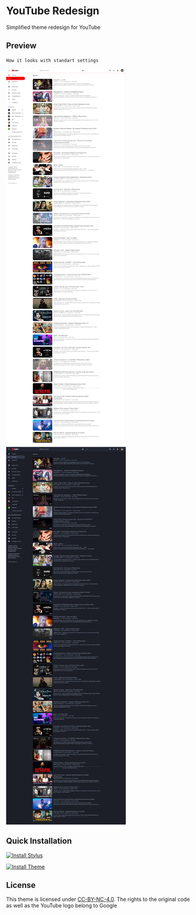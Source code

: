 # YouTube Redesign
Simplified theme redesign for YouTube

## Preview
`How it looks with standart settings`

![Trending Day](https://raw.githubusercontent.com/decursus/yt-mat-des/master/preview/day.png "Trending Day")
![Trending Night](https://raw.githubusercontent.com/decursus/yt-mat-des/master/preview/night.png "Trending Night")

## Quick Installation

[![Install Stylus](https://img.shields.io/badge/Step%201%3A-Install%20Stylus-333949?style=for-the-badge)](https://chrome.google.com/webstore/detail/stylus/clngdbkpkpeebahjckkjfobafhncgmne)

[![Install Theme](https://img.shields.io/badge/Step%202%3A-Install%20Theme-333949?style=for-the-badge)](https://dl.dropboxusercontent.com/s/zexfivap5fdpkns/yt-mat-des.user.css?dl=0)

## License

This theme is licensed under [CC-BY-NC-4.0](https://spdx.org/licenses/CC-BY-NC-4.0.html#licenseText).
The rights to the original code as well as the YouTube logo belong to Google
